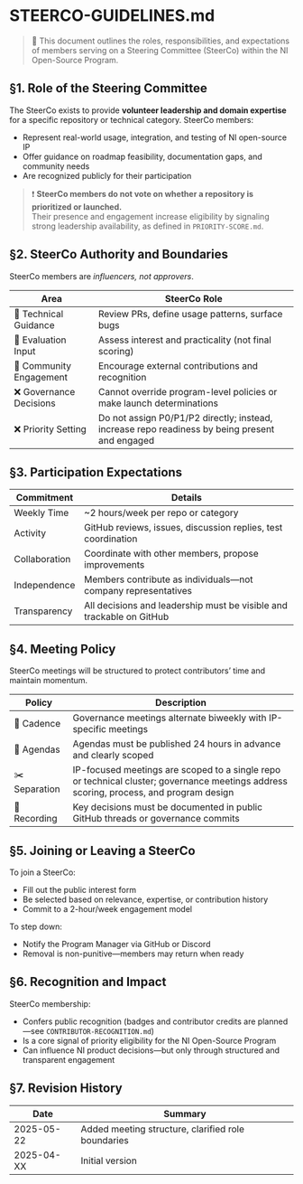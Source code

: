 # STEERCO-GUIDELINES.md

> 🧭 This document outlines the roles, responsibilities, and expectations of members serving on a Steering Committee (SteerCo) within the NI Open-Source Program.

## §1. Role of the Steering Committee

The SteerCo exists to provide **volunteer leadership and domain expertise** for a specific repository or technical category. SteerCo members:

- Represent real-world usage, integration, and testing of NI open-source IP
- Offer guidance on roadmap feasibility, documentation gaps, and community needs
- Are recognized publicly for their participation

> ❗ **SteerCo members do not vote on whether a repository is prioritized or launched.**  
> Their presence and engagement increase eligibility by signaling strong leadership availability, as defined in `PRIORITY-SCORE.md`.

## §2. SteerCo Authority and Boundaries

SteerCo members are *influencers, not approvers*.

| Area | SteerCo Role |
|------|---------------|
| 🧪 Technical Guidance | Review PRs, define usage patterns, surface bugs |
| 🧭 Evaluation Input | Assess interest and practicality (not final scoring) |
| 🔀 Community Engagement | Encourage external contributions and recognition |
| ❌ Governance Decisions | Cannot override program-level policies or make launch determinations |
| ❌ Priority Setting | Do not assign P0/P1/P2 directly; instead, increase repo readiness by being present and engaged |

## §3. Participation Expectations

| Commitment | Details |
|------------|---------|
| Weekly Time | ~2 hours/week per repo or category |
| Activity | GitHub reviews, issues, discussion replies, test coordination |
| Collaboration | Coordinate with other members, propose improvements |
| Independence | Members contribute as individuals—not company representatives |
| Transparency | All decisions and leadership must be visible and trackable on GitHub |

## §4. Meeting Policy

SteerCo meetings will be structured to protect contributors’ time and maintain momentum.

| Policy | Description |
|--------|-------------|
| 🔄 Cadence | Governance meetings alternate biweekly with IP-specific meetings |
| 📝 Agendas | Agendas must be published 24 hours in advance and clearly scoped |
| ✂️ Separation | IP-focused meetings are scoped to a single repo or technical cluster; governance meetings address scoring, process, and program design |
| 📎 Recording | Key decisions must be documented in public GitHub threads or governance commits |

## §5. Joining or Leaving a SteerCo

To join a SteerCo:
- Fill out the public interest form
- Be selected based on relevance, expertise, or contribution history
- Commit to a 2-hour/week engagement model

To step down:
- Notify the Program Manager via GitHub or Discord
- Removal is non-punitive—members may return when ready

## §6. Recognition and Impact

SteerCo membership:
- Confers public recognition (badges and contributor credits are planned—see `CONTRIBUTOR-RECOGNITION.md`)
- Is a core signal of priority eligibility for the NI Open-Source Program
- Can influence NI product decisions—but only through structured and transparent engagement

## §7. Revision History

| Date       | Summary                                      |
|------------|----------------------------------------------|
| 2025-05-22 | Added meeting structure, clarified role boundaries |
| 2025-04-XX | Initial version                              |
